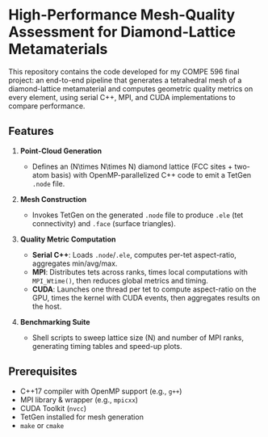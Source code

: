 # High-Performance Mesh-Quality Assessment for Diamond-Lattice Metamaterials

This repository contains the code developed for my COMPE 596 final project: an end-to-end pipeline that generates a tetrahedral mesh of a diamond-lattice metamaterial and computes geometric quality metrics on every element, using serial C++, MPI, and CUDA implementations to compare performance.

## Features

1. **Point-Cloud Generation**  
   - Defines an \(N\times N\times N\) diamond lattice (FCC sites + two-atom basis) with OpenMP-parallelized C++ code to emit a TetGen `.node` file.

2. **Mesh Construction**  
   - Invokes TetGen on the generated `.node` file to produce `.ele` (tet connectivity) and `.face` (surface triangles).

3. **Quality Metric Computation**  
   - **Serial C++**: Loads `.node`/`.ele`, computes per-tet aspect-ratio, aggregates min/avg/max.  
   - **MPI**: Distributes tets across ranks, times local computations with `MPI_Wtime()`, then reduces global metrics and timing.  
   - **CUDA**: Launches one thread per tet to compute aspect-ratio on the GPU, times the kernel with CUDA events, then aggregates results on the host.

4. **Benchmarking Suite**  
   - Shell scripts to sweep lattice size \(N\) and number of MPI ranks, generating timing tables and speed-up plots.

## Prerequisites

- C++17 compiler with OpenMP support (e.g., `g++`)  
- MPI library & wrapper (e.g., `mpicxx`)  
- CUDA Toolkit (`nvcc`)  
- TetGen installed for mesh generation  
- `make` or `cmake`
